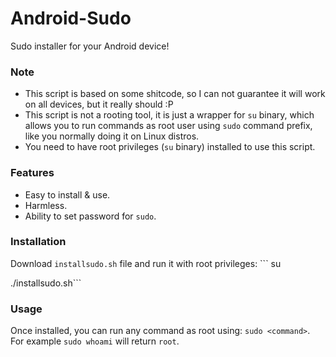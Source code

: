 # Android-Sudo
Sudo installer for your Android device!
### Note
- This script is based on some shitcode, so I can not guarantee it will work on all devices, but it really should :P
- This script is not a rooting tool, it is just a wrapper for ```su``` binary, which allows you to run commands as root user using ```sudo``` command prefix, like you normally doing it on Linux distros.
- You need to have root privileges (```su``` binary) installed to use this script.
### Features
- Easy to install & use.
- Harmless.
- Ability to set password for ```sudo```.
### Installation
Download ```installsudo.sh``` file and run it with root privileges: ```
su

./installsudo.sh```
### Usage
Once installed, you can run any command as root using: ```sudo <command>```. For example ```sudo whoami``` will return ```root```.
